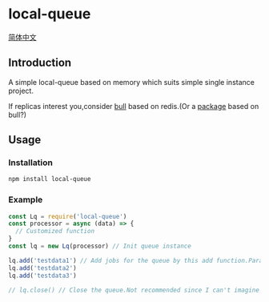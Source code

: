 # local-queue

[简体中文](https://github.com/test3207/local-queue/blob/master/README.zh-CN.md)

## Introduction

A simple local-queue based on memory which suits simple single instance project.

If replicas interest you,consider [bull](https://github.com/OptimalBits/bull) based on redis.(Or a [package](https://github.com/test3207/queue-manager) based on bull?)

## Usage

### Installation

```bash
npm install local-queue
```

### Example

```javascript
const Lq = require('local-queue')
const processor = async (data) => {
  // Customized function
}
const lq = new Lq(processor) // Init queue instance

lq.add('testdata1') // Add jobs for the queue by this add function.Param here will pass to processor later.
lq.add('testdata2')
lq.add('testdata3')

// lq.close() // Close the queue.Not recommended since I can't imagine the situation.Potential problems might happen.
```
